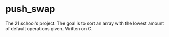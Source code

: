 # push_swap
The 21 school's project. The goal is to sort an array with the lowest amount of default operations given.
Written on C.
